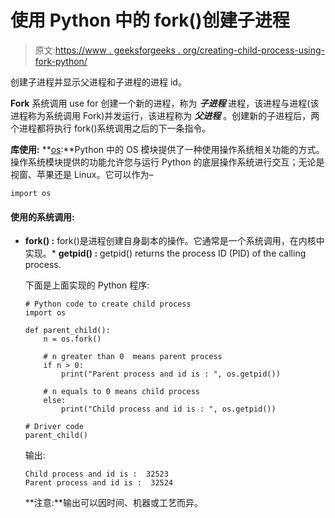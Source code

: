 # 使用 Python 中的 fork()创建子进程

> 原文:[https://www . geeksforgeeks . org/creating-child-process-using-fork-python/](https://www.geeksforgeeks.org/creating-child-process-using-fork-python/)

创建子进程并显示父进程和子进程的进程 id。

**Fork** 系统调用 use for 创建一个新的进程，称为 ***子进程*** 进程，该进程与进程(该进程称为系统调用 Fork)并发运行，该进程称为 ***父进程*** 。创建新的子进程后，两个进程都将执行 fork()系统调用之后的下一条指令。

**库使用:**
**[os](https://www.geeksforgeeks.org/os-module-python-examples/):**Python 中的 OS 模块提供了一种使用操作系统相关功能的方式。操作系统模块提供的功能允许您与运行 Python 的底层操作系统进行交互；无论是视窗、苹果还是 Linux。它可以作为–

```
import os

```

#### 使用的系统调用:

*   **fork() :** fork()是进程创建自身副本的操作。它通常是一个系统调用，在内核中实现。*   **getpid() :** getpid() returns the process ID (PID) of the calling process.

    下面是上面实现的 Python 程序:

    ```
    # Python code to create child process 
    import os

    def parent_child():
        n = os.fork()

        # n greater than 0  means parent process
        if n > 0:
            print("Parent process and id is : ", os.getpid())

        # n equals to 0 means child process
        else:
            print("Child process and id is : ", os.getpid())

    # Driver code
    parent_child()
    ```

    输出:

    ```
    Child process and id is :  32523
    Parent process and id is :  32524

    ```

    **注意:**输出可以因时间、机器或工艺而异。